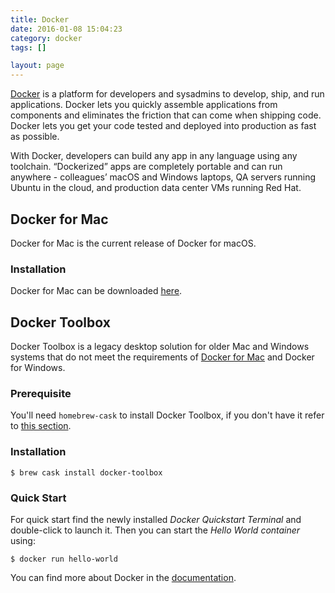```yaml
---
title: Docker
date: 2016-01-08 15:04:23
category: docker
tags: []

layout: page
---
```


[Docker](https://docs.docker.com) is a platform for developers and sysadmins to develop, ship, and run applications. Docker lets you quickly assemble applications from components and eliminates the friction that can come when shipping code. Docker lets you get your code tested and deployed into production as fast as possible.

With Docker, developers can build any app in any language using any toolchain. “Dockerized” apps are completely portable and can run anywhere - colleagues’ macOS and Windows laptops, QA servers running Ubuntu in the cloud, and production data center VMs running Red Hat.

## Docker for Mac

Docker for Mac is the current release of Docker for macOS.

### Installation

Docker for Mac can be downloaded [here](https://docs.docker.com/docker-for-mac/install/).

## Docker Toolbox

Docker Toolbox is a legacy desktop solution for older Mac and Windows systems that do not meet the requirements of [Docker for Mac](https://docs.docker.com/docker-for-mac/) and Docker for Windows.

### Prerequisite

You'll need `homebrew-cask` to install Docker Toolbox, if you don't have it refer to [this section](/mac-setup/Homebrew/Cask.html).

### Installation

    $ brew cask install docker-toolbox

### Quick Start

For quick start find the newly installed _Docker Quickstart Terminal_ and double-click to launch it. Then you can start the _Hello World container_ using:

    $ docker run hello-world

You can find more about Docker in the [documentation](https://docs.docker.com/).
